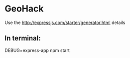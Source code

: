 # GeoHack

Use the http://expressjs.com/starter/generator.html details

## In terminal:

DEBUG=express-app npm start
